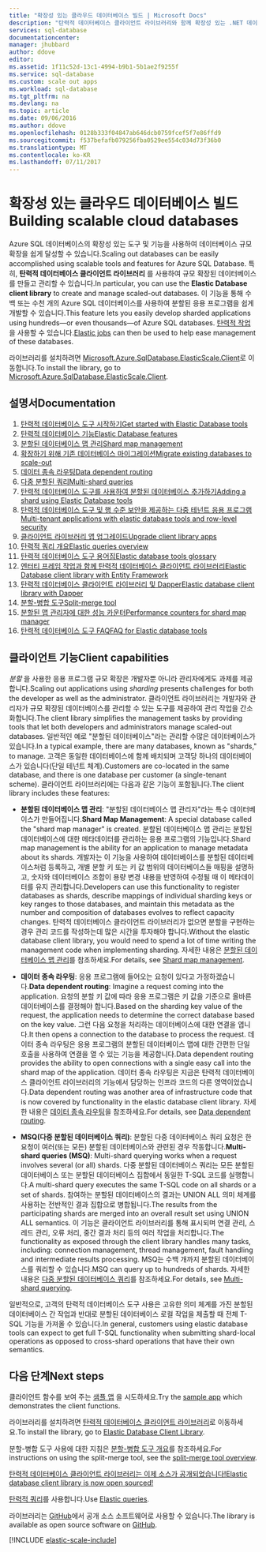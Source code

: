 ```yaml
---
title: "확장성 있는 클라우드 데이터베이스 빌드 | Microsoft Docs"
description: "탄력적 데이터베이스 클라이언트 라이브러리와 함께 확장성 있는 .NET 데이터베이스 앱 빌드"
services: sql-database
documentationcenter: 
manager: jhubbard
author: ddove
editor: 
ms.assetid: 1f11c52d-13c1-4994-b9b1-5b1ae2f9255f
ms.service: sql-database
ms.custom: scale out apps
ms.workload: sql-database
ms.tgt_pltfrm: na
ms.devlang: na
ms.topic: article
ms.date: 09/06/2016
ms.author: ddove
ms.openlocfilehash: 0128b333f04847ab646dcb0759fcef5f7e86ffd9
ms.sourcegitcommit: f537befafb079256fba0529ee554c034d73f36b0
ms.translationtype: MT
ms.contentlocale: ko-KR
ms.lasthandoff: 07/11/2017
---
```

# <a name="building-scalable-cloud-databases"></a><span data-ttu-id="a1532-103">확장성 있는 클라우드 데이터베이스 빌드</span><span class="sxs-lookup"><span data-stu-id="a1532-103">Building scalable cloud databases</span></span>
<span data-ttu-id="a1532-104">Azure SQL 데이터베이스의 확장성 있는 도구 및 기능을 사용하여 데이터베이스 규모 확장을 쉽게 달성할 수 있습니다.</span><span class="sxs-lookup"><span data-stu-id="a1532-104">Scaling out databases can be easily accomplished using scalable tools and features for Azure SQL Database.</span></span> <span data-ttu-id="a1532-105">특히, **탄력적 데이터베이스 클라이언트 라이브러리** 를 사용하여 규모 확장된 데이터베이스를 만들고 관리할 수 있습니다.</span><span class="sxs-lookup"><span data-stu-id="a1532-105">In particular, you can use the **Elastic Database client library** to create and manage scaled-out databases.</span></span> <span data-ttu-id="a1532-106">이 기능을 통해 수백 또는 수천 개의 Azure SQL 데이터베이스를 사용하여 분할된 응용 프로그램을 쉽게 개발할 수 있습니다.</span><span class="sxs-lookup"><span data-stu-id="a1532-106">This feature lets you easily develop sharded applications using hundreds—or even thousands—of Azure SQL databases.</span></span> <span data-ttu-id="a1532-107">[탄력적 작업](sql-database-elastic-jobs-powershell.md) 을 사용할 수 있습니다.</span><span class="sxs-lookup"><span data-stu-id="a1532-107">[Elastic jobs](sql-database-elastic-jobs-powershell.md) can then be used to help ease management of these databases.</span></span>

<span data-ttu-id="a1532-108">라이브러리를 설치하려면 [Microsoft.Azure.SqlDatabase.ElasticScale.Client](https://www.nuget.org/packages/Microsoft.Azure.SqlDatabase.ElasticScale.Client/)로 이동합니다.</span><span class="sxs-lookup"><span data-stu-id="a1532-108">To install the library, go to [Microsoft.Azure.SqlDatabase.ElasticScale.Client](https://www.nuget.org/packages/Microsoft.Azure.SqlDatabase.ElasticScale.Client/).</span></span> 

## <a name="documentation"></a><span data-ttu-id="a1532-109">설명서</span><span class="sxs-lookup"><span data-stu-id="a1532-109">Documentation</span></span>
1. [<span data-ttu-id="a1532-110">탄력적 데이터베이스 도구 시작하기</span><span class="sxs-lookup"><span data-stu-id="a1532-110">Get started with Elastic Database tools</span></span>](sql-database-elastic-scale-get-started.md)
2. [<span data-ttu-id="a1532-111">탄력적 데이터베이스 기능</span><span class="sxs-lookup"><span data-stu-id="a1532-111">Elastic Database features</span></span>](sql-database-elastic-scale-introduction.md)
3. [<span data-ttu-id="a1532-112">분할된 데이터베이스 맵 관리</span><span class="sxs-lookup"><span data-stu-id="a1532-112">Shard map management</span></span>](sql-database-elastic-scale-shard-map-management.md)
4. [<span data-ttu-id="a1532-113">확장하기 위해 기존 데이터베이스 마이그레이션</span><span class="sxs-lookup"><span data-stu-id="a1532-113">Migrate existing databases to scale-out</span></span>](sql-database-elastic-convert-to-use-elastic-tools.md)
5. [<span data-ttu-id="a1532-114">데이터 종속 라우팅</span><span class="sxs-lookup"><span data-stu-id="a1532-114">Data dependent routing</span></span>](sql-database-elastic-scale-data-dependent-routing.md)
6. [<span data-ttu-id="a1532-115">다중 분할된 쿼리</span><span class="sxs-lookup"><span data-stu-id="a1532-115">Multi-shard queries</span></span>](sql-database-elastic-scale-multishard-querying.md)
7. [<span data-ttu-id="a1532-116">탄력적 데이터베이스 도구를 사용하여 분할된 데이터베이스 추가하기</span><span class="sxs-lookup"><span data-stu-id="a1532-116">Adding a shard using Elastic Database tools</span></span>](sql-database-elastic-scale-add-a-shard.md)
8. [<span data-ttu-id="a1532-117">탄력적 데이터베이스 도구 및 행 수준 보안을 제공하는 다중 테넌트 응용 프로그램</span><span class="sxs-lookup"><span data-stu-id="a1532-117">Multi-tenant applications with elastic database tools and row-level security</span></span>](sql-database-elastic-tools-multi-tenant-row-level-security.md)
9. [<span data-ttu-id="a1532-118">클라이언트 라이브러리 앱 업그레이드</span><span class="sxs-lookup"><span data-stu-id="a1532-118">Upgrade client library apps</span></span>](sql-database-elastic-scale-upgrade-client-library.md) 
10. [<span data-ttu-id="a1532-119">탄력적 쿼리 개요</span><span class="sxs-lookup"><span data-stu-id="a1532-119">Elastic queries overview</span></span>](sql-database-elastic-query-overview.md)
11. [<span data-ttu-id="a1532-120">탄력적 데이터베이스 도구 용어집</span><span class="sxs-lookup"><span data-stu-id="a1532-120">Elastic database tools glossary</span></span>](sql-database-elastic-scale-glossary.md)
12. [<span data-ttu-id="a1532-121">엔터티 프레임 작업과 함께 탄력적 데이터베이스 클라이언트 라이브러리</span><span class="sxs-lookup"><span data-stu-id="a1532-121">Elastic Database client library with Entity Framework</span></span>](sql-database-elastic-scale-use-entity-framework-applications-visual-studio.md)
13. [<span data-ttu-id="a1532-122">탄력적 데이터베이스 클라이언트 라이브러리 및 Dapper</span><span class="sxs-lookup"><span data-stu-id="a1532-122">Elastic database client library with Dapper</span></span>](sql-database-elastic-scale-working-with-dapper.md)
14. [<span data-ttu-id="a1532-123">분할-병합 도구</span><span class="sxs-lookup"><span data-stu-id="a1532-123">Split-merge tool</span></span>](sql-database-elastic-scale-overview-split-and-merge.md)
15. [<span data-ttu-id="a1532-124">분할된 맵 관리자에 대한 성능 카운터</span><span class="sxs-lookup"><span data-stu-id="a1532-124">Performance counters for shard map manager</span></span>](sql-database-elastic-database-client-library.md) 
16. [<span data-ttu-id="a1532-125">탄력적 데이터베이스 도구 FAQ</span><span class="sxs-lookup"><span data-stu-id="a1532-125">FAQ for Elastic database tools</span></span>](sql-database-elastic-scale-faq.md)

## <a name="client-capabilities"></a><span data-ttu-id="a1532-126">클라이언트 기능</span><span class="sxs-lookup"><span data-stu-id="a1532-126">Client capabilities</span></span>
<span data-ttu-id="a1532-127">*분할* 을 사용한 응용 프로그램 규모 확장은 개발자뿐 아니라 관리자에게도 과제를 제공합니다.</span><span class="sxs-lookup"><span data-stu-id="a1532-127">Scaling out applications using *sharding* presents challenges for both the developer as well as the administrator.</span></span> <span data-ttu-id="a1532-128">클라이언트 라이브러리는 개발자와 관리자가 규모 확장된 데이터베이스를 관리할 수 있는 도구를 제공하여 관리 작업을 간소화합니다.</span><span class="sxs-lookup"><span data-stu-id="a1532-128">The client library simplifies the management tasks by providing tools that let both developers and administrators manage scaled-out databases.</span></span> <span data-ttu-id="a1532-129">일반적인 예로 "분할된 데이터베이스"라는 관리할 수많은 데이터베이스가 있습니다.</span><span class="sxs-lookup"><span data-stu-id="a1532-129">In a typical example, there are many databases, known as "shards," to manage.</span></span> <span data-ttu-id="a1532-130">고객은 동일한 데이터베이스에 함께 배치되며 고객당 하나의 데이터베이스가 있습니다(단일 테넌트 체계).</span><span class="sxs-lookup"><span data-stu-id="a1532-130">Customers are co-located in the same database, and there is one database per customer (a single-tenant scheme).</span></span> <span data-ttu-id="a1532-131">클라이언트 라이브러리에는 다음과 같은 기능이 포함됩니다.</span><span class="sxs-lookup"><span data-stu-id="a1532-131">The client library includes these features:</span></span>

- <span data-ttu-id="a1532-132">**분할된 데이터베이스 맵 관리**: "분할된 데이터베이스 맵 관리자"라는 특수 데이터베이스가 만들어집니다.</span><span class="sxs-lookup"><span data-stu-id="a1532-132">**Shard Map Management**: A special database called the "shard map manager" is created.</span></span> <span data-ttu-id="a1532-133">분할된 데이터베이스 맵 관리는 분할된 데이터베이스에 대한 메타데이터를 관리하는 응용 프로그램의 기능입니다.</span><span class="sxs-lookup"><span data-stu-id="a1532-133">Shard map management is the ability for an application to manage metadata about its shards.</span></span> <span data-ttu-id="a1532-134">개발자는 이 기능을 사용하여 데이터베이스를 분할된 데이터베이스처럼 등록하고, 개별 분할 키 또는 키 값 범위의 데이터베이스들 매핑을 설명하고, 숫자와 데이터베이스 조합이 용량 변경 내용을 반영하여 수정될 때 이 메타데이터를 유지 관리합니다.</span><span class="sxs-lookup"><span data-stu-id="a1532-134">Developers can use this functionality to register databases as shards, describe mappings of individual sharding keys or key ranges to those databases, and maintain this metadata as the number and composition of databases evolves to reflect capacity changes.</span></span> <span data-ttu-id="a1532-135">탄력적 데이터베이스 클라이언트 라이브러리가 없으면 분할을 구현하는 경우 관리 코드를 작성하는데 많은 시간을 투자해야 합니다.</span><span class="sxs-lookup"><span data-stu-id="a1532-135">Without the elastic database client library, you would need to spend a lot of time writing the management code when implementing sharding.</span></span> <span data-ttu-id="a1532-136">자세한 내용은 [분할된 데이터베이스 맵 관리](sql-database-elastic-scale-shard-map-management.md)를 참조하세요.</span><span class="sxs-lookup"><span data-stu-id="a1532-136">For details, see [Shard map management](sql-database-elastic-scale-shard-map-management.md).</span></span>

- <span data-ttu-id="a1532-137">**데이터 종속 라우팅**: 응용 프로그램에 들어오는 요청이 있다고 가정하겠습니다.</span><span class="sxs-lookup"><span data-stu-id="a1532-137">**Data dependent routing**: Imagine a request coming into the application.</span></span> <span data-ttu-id="a1532-138">요청의 분할 키 값에 따라 응용 프로그램은 키 값을 기준으로 올바른 데이터베이스를 결정해야 합니다.</span><span class="sxs-lookup"><span data-stu-id="a1532-138">Based on the sharding key value of the request, the application needs to determine the correct database based on the key value.</span></span> <span data-ttu-id="a1532-139">그런 다음 요청을 처리하는 데이터베이스에 대한 연결을 엽니다.</span><span class="sxs-lookup"><span data-stu-id="a1532-139">It then opens a connection to the database to process the request.</span></span> <span data-ttu-id="a1532-140">데이터 종속 라우팅은 응용 프로그램의 분할된 데이터베이스 맵에 대한 간편한 단일 호출을 사용하여 연결을 열 수 있는 기능을 제공합니다.</span><span class="sxs-lookup"><span data-stu-id="a1532-140">Data dependent routing provides the ability to open connections with a single easy call into the shard map of the application.</span></span> <span data-ttu-id="a1532-141">데이터 종속 라우팅은 지금은 탄력적 데이터베이스 클라이언트 라이브러리의 기능에서 담당하는 인프라 코드의 다른 영역이었습니다.</span><span class="sxs-lookup"><span data-stu-id="a1532-141">Data dependent routing was another area of infrastructure code that is now covered by functionality in the elastic database client library.</span></span> <span data-ttu-id="a1532-142">자세한 내용은 [데이터 종속 라우팅](sql-database-elastic-scale-data-dependent-routing.md)을 참조하세요.</span><span class="sxs-lookup"><span data-stu-id="a1532-142">For details, see [Data dependent routing](sql-database-elastic-scale-data-dependent-routing.md).</span></span>
- <span data-ttu-id="a1532-143">**MSQ(다중 분할된 데이터베이스 쿼리)**: 분할된 다중 데이터베이스 쿼리 요청은 한 요청이 여러(또는 모든) 분할된 데이터베이스와 관련된 경우 작동합니다.</span><span class="sxs-lookup"><span data-stu-id="a1532-143">**Multi-shard queries (MSQ)**: Multi-shard querying works when a request involves several (or all) shards.</span></span> <span data-ttu-id="a1532-144">다중 분할된 데이터베이스 쿼리는 모든 분할된 데이터베이스 또는 분할된 데이터베이스 집합에서 동일한 T-SQL 코드를 실행합니다.</span><span class="sxs-lookup"><span data-stu-id="a1532-144">A multi-shard query executes the same T-SQL code on all shards or a set of shards.</span></span> <span data-ttu-id="a1532-145">참여하는 분할된 데이터베이스의 결과는 UNION ALL 의미 체계를 사용하는 전반적인 결과 집합으로 병합됩니다.</span><span class="sxs-lookup"><span data-stu-id="a1532-145">The results from the participating shards are merged into an overall result set using UNION ALL semantics.</span></span> <span data-ttu-id="a1532-146">이 기능은 클라이언트 라이브러리를 통해 표시되며 연결 관리, 스레드 관리, 오류 처리, 중간 결과 처리 등의 여러 작업을 처리합니다.</span><span class="sxs-lookup"><span data-stu-id="a1532-146">The functionality as exposed through the client library handles many tasks, including: connection management, thread management, fault handling and intermediate results processing.</span></span> <span data-ttu-id="a1532-147">MSQ는 수백 개까지 분할된 데이터베이스를 쿼리할 수 있습니다.</span><span class="sxs-lookup"><span data-stu-id="a1532-147">MSQ can query up to hundreds of shards.</span></span> <span data-ttu-id="a1532-148">자세한 내용은 [다중 분할된 데이터베이스 쿼리](sql-database-elastic-scale-multishard-querying.md)를 참조하세요.</span><span class="sxs-lookup"><span data-stu-id="a1532-148">For details, see [Multi-shard querying](sql-database-elastic-scale-multishard-querying.md).</span></span>

<span data-ttu-id="a1532-149">일반적으로, 고객의 탄력적 데이터베이스 도구 사용은 고유한 의미 체계를 가진 분할된 데이터베이스 간 작업과 반대로 분할된 데이터베이스 로컬 작업을 제출할 때 전체 T-SQL 기능을 가져올 수 있습니다.</span><span class="sxs-lookup"><span data-stu-id="a1532-149">In general, customers using elastic database tools can expect to get full T-SQL functionality when submitting shard-local operations as opposed to cross-shard operations that have their own semantics.</span></span>

## <a name="next-steps"></a><span data-ttu-id="a1532-150">다음 단계</span><span class="sxs-lookup"><span data-stu-id="a1532-150">Next steps</span></span>
<span data-ttu-id="a1532-151">클라이언트 함수를 보여 주는 [샘플 앱](sql-database-elastic-scale-get-started.md) 을 시도하세요.</span><span class="sxs-lookup"><span data-stu-id="a1532-151">Try the [sample app](sql-database-elastic-scale-get-started.md) which demonstrates the client functions.</span></span> 

<span data-ttu-id="a1532-152">라이브러리를 설치하려면 [탄력적 데이터베이스 클라이언트 라이브러리](http://www.nuget.org/packages/Microsoft.Azure.SqlDatabase.ElasticScale.Client/)로 이동하세요.</span><span class="sxs-lookup"><span data-stu-id="a1532-152">To install the library, go to [Elastic Database Client Library](http://www.nuget.org/packages/Microsoft.Azure.SqlDatabase.ElasticScale.Client/).</span></span>

<span data-ttu-id="a1532-153">분할-병합 도구 사용에 대한 지침은 [분할-병합 도구 개요](sql-database-elastic-scale-overview-split-and-merge.md)를 참조하세요.</span><span class="sxs-lookup"><span data-stu-id="a1532-153">For instructions on using the split-merge tool, see the [split-merge tool overview](sql-database-elastic-scale-overview-split-and-merge.md).</span></span>

[<span data-ttu-id="a1532-154">탄력적 데이터베이스 클라이언트 라이브러리는 이제 소스가 공개되었습니다!</span><span class="sxs-lookup"><span data-stu-id="a1532-154">Elastic database client library is now open sourced!</span></span>](https://azure.microsoft.com/blog/elastic-database-client-library-is-now-open-sourced/)

<span data-ttu-id="a1532-155">[탄력적 쿼리](sql-database-elastic-query-overview.md)를 사용합니다.</span><span class="sxs-lookup"><span data-stu-id="a1532-155">Use [Elastic queries](sql-database-elastic-query-overview.md).</span></span>

<span data-ttu-id="a1532-156">라이브러리는 [GitHub](https://github.com/Azure/elastic-db-tools)에서 공개 소스 소프트웨어로 사용할 수 있습니다.</span><span class="sxs-lookup"><span data-stu-id="a1532-156">The library is available as open source software on [GitHub](https://github.com/Azure/elastic-db-tools).</span></span> 

[!INCLUDE [elastic-scale-include](../../includes/elastic-scale-include.md)]

<!--Anchors-->
<!--Image references-->
[1]:./media/sql-database-elastic-database-client-library/glossary.png

